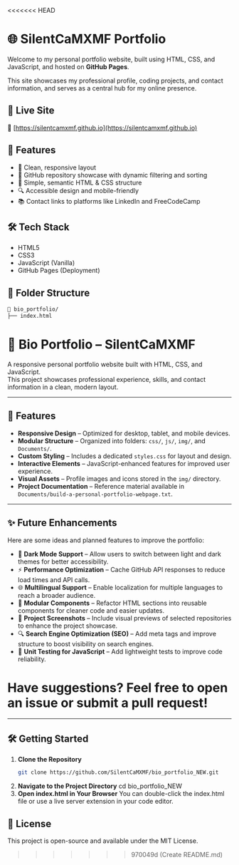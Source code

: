 <<<<<<< HEAD
# 🌐 SilentCaMXMF Portfolio

Welcome to my personal portfolio website, built using HTML, CSS, and JavaScript, and hosted on **GitHub Pages**.

This site showcases my professional profile, coding projects, and contact information, and serves as a central hub for my online presence.

## 📁 Live Site

🔗 [https://silentcamxmf.github.io](https://silentcamxmf.github.io)

## 📌 Features

- 🎨 Clean, responsive layout
- 💼 GitHub repository showcase with dynamic filtering and sorting
- 🧠 Simple, semantic HTML & CSS structure
- 🔍 Accessible design and mobile-friendly
- 📚 Contact links to platforms like LinkedIn and FreeCodeCamp

## 🛠️ Tech Stack

- HTML5
- CSS3
- JavaScript (Vanilla)
- GitHub Pages (Deployment)

## 📂 Folder Structure

```bash
📁 bio_portfolio/
├── index.html
```

# 💼 Bio Portfolio – SilentCaMXMF

A responsive personal portfolio website built with HTML, CSS, and JavaScript.  
This project showcases professional experience, skills, and contact information in a clean, modern layout.

---

## 🚀 Features

- **Responsive Design** – Optimized for desktop, tablet, and mobile devices.
- **Modular Structure** – Organized into folders: `css/`, `js/`, `img/`, and `Documents/`.
- **Custom Styling** – Includes a dedicated `styles.css` for layout and design.
- **Interactive Elements** – JavaScript-enhanced features for improved user experience.
- **Visual Assets** – Profile images and icons stored in the `img/` directory.
- **Project Documentation** – Reference material available in `Documents/build-a-personal-portfolio-webpage.txt`.

---


## ✨ Future Enhancements

Here are some ideas and planned features to improve the portfolio:

- 🌙 **Dark Mode Support** – Allow users to switch between light and dark themes for better accessibility.
- ⚡ **Performance Optimization** – Cache GitHub API responses to reduce load times and API calls.
- 🌐 **Multilingual Support** – Enable localization for multiple languages to reach a broader audience.
- 🧩 **Modular Components** – Refactor HTML sections into reusable components for cleaner code and easier updates.
- 📸 **Project Screenshots** – Include visual previews of selected repositories to enhance the project showcase.
- 🔍 **Search Engine Optimization (SEO)** – Add meta tags and improve structure to boost visibility on search engines.
- 🧪 **Unit Testing for JavaScript** – Add lightweight tests to improve code reliability.

Have suggestions? Feel free to open an issue or submit a pull request!
=======


---

## 🛠️ Getting Started

1. **Clone the Repository**
   ```bash
   git clone https://github.com/SilentCaMXMF/bio_portfolio_NEW.git

2. **Navigate to the Project Directory**
   cd bio_portfolio_NEW
3. **Open index.html in Your Browser**
   You can double-click the index.html file or use a live server extension in your code editor.

## 📄 License
This project is open-source and available under the MIT License.
>>>>>>> 970049d (Create README.md)
